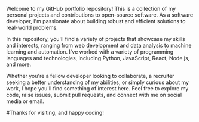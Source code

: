 Welcome to my GitHub portfolio repository! This is a collection of my personal projects and contributions to open-source software. As a software developer, I'm passionate about building robust and efficient solutions to real-world problems.

In this repository, you'll find a variety of projects that showcase my skills and interests, ranging from web development and data analysis to machine learning and automation. I've worked with a variety of programming languages and technologies, including Python, JavaScript, React, Node.js, and more.

Whether you're a fellow developer looking to collaborate, a recruiter seeking a better understanding of my abilities, or simply curious about my work, I hope you'll find something of interest here. Feel free to explore my code, raise issues, submit pull requests, and connect with me on social media or email.

#Thanks for visiting, and happy coding!
